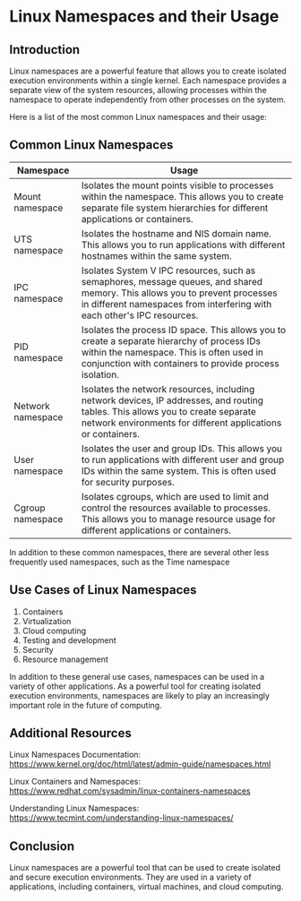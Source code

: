 # Linux Namespaces and their Usage

## Introduction  
Linux namespaces are a powerful feature that allows you to create isolated execution environments within a single kernel. Each namespace provides a separate view of the system resources, allowing processes within the namespace to operate independently from other processes on the system.

Here is a list of the most common Linux namespaces and their usage:

## Common Linux Namespaces  

| Namespace  | Usage  |
|-----------|-----------|
| Mount namespace | Isolates the mount points visible to processes within the namespace. This allows you to create separate file system hierarchies for different applications or containers. |
| UTS namespace | Isolates the hostname and NIS domain name. This allows you to run applications with different hostnames within the same system. |
| IPC namespace | 	Isolates System V IPC resources, such as semaphores, message queues, and shared memory. This allows you to prevent processes in different namespaces from interfering with each other's IPC resources. |
| PID namespace | Isolates the process ID space. This allows you to create a separate hierarchy of process IDs within the namespace. This is often used in conjunction with containers to provide process isolation. |
| Network namespace | Isolates the network resources, including network devices, IP addresses, and routing tables. This allows you to create separate network environments for different applications or containers. |
| User namespace | Isolates the user and group IDs. This allows you to run applications with different user and group IDs within the same system. This is often used for security purposes. |
| Cgroup namespace | Isolates cgroups, which are used to limit and control the resources available to processes. This allows you to manage resource usage for different applications or containers. |

  
In addition to these common namespaces, there are several other less frequently used namespaces, such as the Time namespace

## Use Cases of Linux Namespaces
1. Containers
2. Virtualization
3. Cloud computing
4. Testing and development
5. Security
6. Resource management
  
In addition to these general use cases, namespaces can be used in a variety of other applications. As a powerful tool for creating isolated execution environments, namespaces are likely to play an increasingly important role in the future of computing.

## Additional Resources

Linux Namespaces Documentation: 
https://www.kernel.org/doc/html/latest/admin-guide/namespaces.html

Linux Containers and Namespaces: 
https://www.redhat.com/sysadmin/linux-containers-namespaces

Understanding Linux Namespaces: 
https://www.tecmint.com/understanding-linux-namespaces/

## Conclusion
Linux namespaces are a powerful tool that can be used to create isolated and secure execution environments. They are used in a variety of applications, including containers, virtual machines, and cloud computing.